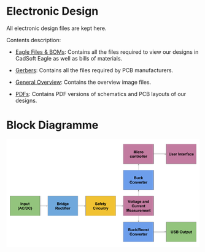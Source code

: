 # Electronic Design
All electronic design files are kept here.

Contents description:

- [Eagle Files & BOMs](Eagle%20Files%20&%20BOMs): Contains all the files required to view our designs in CadSoft Eagle as well as bills of materials.

- [Gerbers](Gerbers): Contains all the files required by PCB manufacturers.

- [General Overview](General%20Overview): Contains the overview image files.

- [PDFs](PDFs): Contains PDF versions of schematics and PCB layouts of our designs.

# Block Diagramme

![alt tag](General%20Overview/MVP%20Block%20Diagramme.png)


